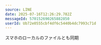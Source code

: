 ```yaml
---
source: LINE
date: 2025-07-16T12:26:29.782Z
messageId: 570152690265882850
userId: Ub72e0555cbf4df6c5440b4dc7993c71d
---
```


スマホのローカルのファイルとも同期